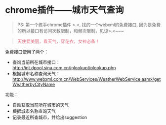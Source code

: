 chrome插件——城市天气查询
====
> PS: 第一个练手chrome插件 >.<, 找的一个webxml的免费接口, 因为是免费的所以接口有访问次数限制，和频次限制，见谅>.<~~~

> <font color=#e27386>天使爱美丽，看天气，穿花衣，女神必备！</font>


免费接口使用了两个：
- 查询当前所在城市接口： http://int.dpool.sina.com.cn/iplookup/iplookup.php
- 根据城市名称查询天气：http://www.webxml.com.cn/WebServices/WeatherWebService.asmx/getWeatherbyCityName

功能：
- 自动获取当前所在城市的天气
- 根据城市名称查询天气
- 记录最近所查城市，并给出suggestion



